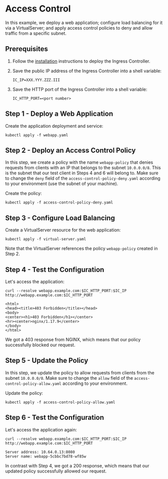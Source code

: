 # Access Control

In this example, we deploy a web application; configure load balancing for it via a VirtualServer; and apply access
control policies to deny and allow traffic from a specific subnet.

## Prerequisites

1. Follow the [installation](https://docs.nginx.com/nginx-ingress-controller/installation/installation-with-manifests/)
   instructions to deploy the Ingress Controller.
1. Save the public IP address of the Ingress Controller into a shell variable:

    ```console
    IC_IP=XXX.YYY.ZZZ.III
    ```

1. Save the HTTP port of the Ingress Controller into a shell variable:

    ```console
    IC_HTTP_PORT=<port number>
    ```

## Step 1 - Deploy a Web Application

Create the application deployment and service:

```console
kubectl apply -f webapp.yaml
```

## Step 2 - Deploy an Access Control Policy

In this step, we create a policy with the name `webapp-policy` that denies requests from clients with an IP that belongs
to the subnet `10.0.0.0/8`. This is the subnet that our test client in Steps 4 and 6 will belong to. Make sure to change
the `deny` field of the `access-control-policy-deny.yaml` according to your environment (use the subnet of your
machine).

Create the policy:

```console
kubectl apply -f access-control-policy-deny.yaml
```

## Step 3 - Configure Load Balancing

Create a VirtualServer resource for the web application:

```console
kubectl apply -f virtual-server.yaml
```

Note that the VirtualServer references the policy `webapp-policy` created in Step 2.

## Step 4 - Test the Configuration

Let's access the application:

```console
curl --resolve webapp.example.com:$IC_HTTP_PORT:$IC_IP http://webapp.example.com:$IC_HTTP_PORT
```

```text
<html>
<head><title>403 Forbidden</title></head>
<body>
<center><h1>403 Forbidden</h1></center>
<hr><center>nginx/1.17.9</center>
</body>
</html>
```

We got a 403 response from NGINX, which means that our policy successfully blocked our request.

## Step 5 - Update the Policy

In this step, we update the policy to allow requests from clients from the subnet `10.0.0.0/8`. Make sure to change the
`allow` field of the `access-control-policy-allow.yaml` according to your environment.

Update the policy:

```console
kubectl apply -f access-control-policy-allow.yaml
```

## Step 6 - Test the Configuration

Let's access the application again:

```console
curl --resolve webapp.example.com:$IC_HTTP_PORT:$IC_IP http://webapp.example.com:$IC_HTTP_PORT
```

```text
Server address: 10.64.0.13:8080
Server name: webapp-5cbbc7bd78-wf85w
```

In contrast with Step 4, we got a 200 response, which means that our updated policy successfully allowed our request.
